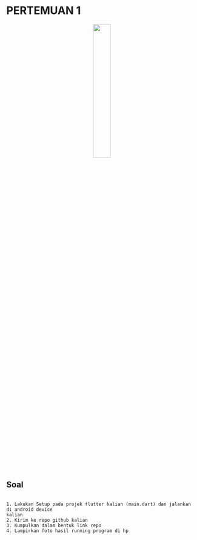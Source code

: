 # PERTEMUAN 1

<p align="center">
  <img src="https://media.tenor.com/mKTS5nbF1zcAAAAd/cute-anime-dancing.gif" width="30%" height="30%">
</p>

<!--
<p align="center">
  <img src="https://ibb.co/K7dYS1B" width="50%" height="50%">
</p>
-->

## Soal
```

1. Lakukan Setup pada projek flutter kalian (main.dart) dan jalankan di android device
kalian
2. Kirim ke repo github kalian
3. Kumpulkan dalam bentuk link repo
4. Lampirkan foto hasil running program di hp

```


